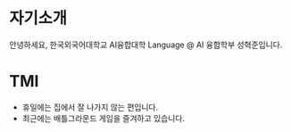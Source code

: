 # 자기소개
안녕하세요, 한국외국어대학교 AI융합대학 Language @ AI 융합학부 성혁준입니다.

# TMI
- 휴일에는 집에서 잘 나가지 않는 편입니다.
- 최근에는 배틀그라운드 게임을 즐겨하고 있습니다.
